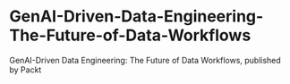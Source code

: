 # GenAI-Driven-Data-Engineering-The-Future-of-Data-Workflows
GenAI-Driven Data Engineering: The Future of Data Workflows, published by Packt
